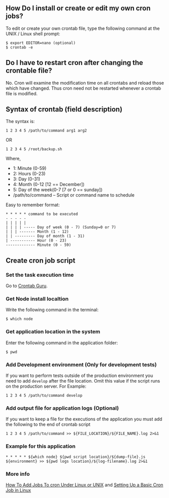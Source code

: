## How Do I install or create or edit my own cron jobs?

To edit or create your own crontab file, type the following command at the UNIX / Linux shell prompt:

```
$ export EDITOR=nano (optional)
$ crontab -e
```

## Do I have to restart cron after changing the crontable file?

No. Cron will examine the modification time on all crontabs and reload those which have changed. Thus cron need not be restarted whenever a crontab file is modified.

## Syntax of crontab (field description)

The syntax is:

```
1 2 3 4 5 /path/to/command arg1 arg2
```

OR

```
1 2 3 4 5 /root/backup.sh
```

Where,

* 1: Minute (0-59)
* 2: Hours (0-23)
* 3: Day (0-31)
* 4: Month (0-12 [12 == December])
* 5: Day of the week(0-7 [7 or 0 == sunday])
* /path/to/command – Script or command name to schedule

Easy to remember format:

```
* * * * * command to be executed
- - - - -
| | | | |
| | | | ----- Day of week (0 - 7) (Sunday=0 or 7)
| | | ------- Month (1 - 12)
| | --------- Day of month (1 - 31)
| ----------- Hour (0 - 23)
------------- Minute (0 - 59)
```

## Create cron job script

### Set the task execution time

Go to [Crontab Guru](https://crontab.guru/#*_*_*_*_*).

### Get Node install localtion

Write the following command in the terminal:

```
$ which node
```

### Get application location in the system

Enter the following command in the application folder:

```
$ pwd
```

### Add Development environment (Only for development tests)

If you want to perform tests outside of the production environment you need to add `develop` after the file location.
Omit this value if the script runs on the production server. For Example:

```
1 2 3 4 5 /path/to/command develop
```

### Add output file for application logs (Optional)

If you want to keep a file for the executions of the application you must add the following to the end of crontab script

```
1 2 3 4 5 /path/to/command >> ${FILE_LOCATION}/${FILE_NAME}.log 2>&1
```

### Example for this application

```
* * * * * ${which node} ${pwd script location}/${dump-file}.js ${environment} >> ${pwd logs location}/${log-filename}.log 2>&1
```

### More info

[How To Add Jobs To cron Under Linux or UNIX](https://www.cyberciti.biz/faq/how-do-i-add-jobs-to-cron-under-linux-or-unix-oses/) and [Setting Up a Basic Cron Job in Linux](https://www.taniarascia.com/setting-up-a-basic-cron-job-in-linux/)
